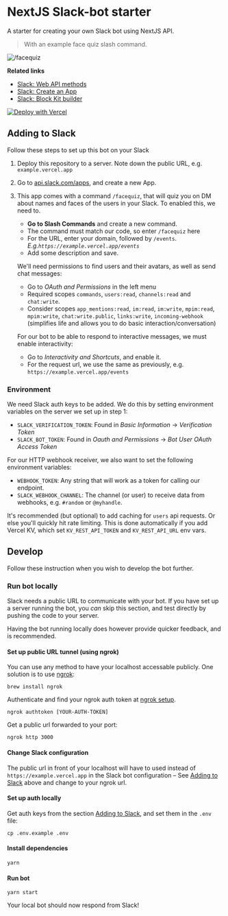 # NextJS Slack-bot starter

A starter for creating your own Slack bot using NextJS API.

> With an example face quiz slash command.

![/facequiz](./slash-quiz.png)

**Related links**

- [Slack: Web API methods](https://api.slack.com/methods/)
- [Slack: Create an App](http://api.slack.com/apps)
- [Slack: Block Kit builder](https://app.slack.com/block-kit-builder/)

[![Deploy with Vercel](https://vercel.com/button)](https://vercel.com/new/clone?repository-url=https%3A%2F%2Fgithub.com%2Ftomfa%2Fvercel-slackbot%23Environment&env=SLACK_BOT_TOKEN,SLACK_VERIFICATION_TOKEN,WEBHOOK_TOKEN,SLACK_WEBHOOK_CHANNEL&envDescription=Keys%20needed%20for%20authenticating%20requests%2C%20and%20connecting%20with%20Slack&envLink=https%3A%2F%2Fgithub.com%2Ftomfa%2Fvercel-slackbot%23environment&project-name=slackbot&repository-name=slackbot&skippable-integrations=1)

## Adding to Slack

Follow these steps to set up this bot on your Slack

1. Deploy this repository to a server.
   Note down the public URL, e.g. `example.vercel.app`


2. Go to [api.slack.com/apps](https://api.slack.com/apps?new_app=1), and create a new App.


3. This app comes with a command `/facequiz`, that will quiz you on DM about names and faces
   of the users in your Slack. To enabled this, we need to.

   - **Go to Slash Commands** and create a new command.
   - The command must match our code, so enter `/facequiz` here
   - For the URL, enter your domain, followed by `/events`.
     _E.g.`https://example.vercel.app/events`_
   - Add some description and save.

   We'll need permissions to find users and their avatars, as well as
   send chat messages:

   - Go to _OAuth and Permissions_ in the left menu
   - Required scopes `commands`, `users:read`, `channels:read` and `chat:write`.
   - Consider scopes `app_mentions:read`, `im:read`, `im:write`, `mpim:read`, `mpim:write`, `chat:write.public`, `links:write`, `incoming-webhook` (simplifies life and allows you to do basic interaction/conversation)

   For our bot to be able to respond to interactive messages, we must enable
   interactivity:

   - Go to _Interactivity and Shortcuts_, and enable it.
   - For the request url, we use the same as previously, e.g.
     `https://example.vercel.app/events`

### Environment

   We need Slack auth keys to be added. We do this by setting environment
   variables on the server we set up in step 1:

   - `SLACK_VERIFICATION_TOKEN`: Found in _Basic Information_ -> _Verification Token_
   - `SLACK_BOT_TOKEN`: Found in _Oauth and Permissions_ -> _Bot User OAuth Access Token_

   For our HTTP webhook receiver, we also want to set the following
   environment variables:

   - `WEBHOOK_TOKEN`: Any string that will work as a token for calling our endpoint.
   - `SLACK_WEBHOOK_CHANNEL`: The channel (or user) to receive data from webhooks,
     e.g. `#random` or `@myhandle`.

   It's recommended (but optional) to add caching for `users` api requests. Or else you'll quickly hit rate limiting. This
   is done automatically if you add Vercel KV, which set  `KV_REST_API_TOKEN` and
   `KV_REST_API_URL` env vars. 

## Develop

Follow these instruction when you wish to develop the bot
further.

### Run bot locally

Slack needs a public URL to communicate with your bot.
If you have set up a server running the bot, you _can_ skip this
section, and test directly by pushing the code to your server.

Having the bot running locally does however provide quicker feedback,
and is recommended.

#### Set up public URL tunnel (using ngrok)

You can use any method to have your localhost accessable publicly.
One solution is to use [ngrok](https://dashboard.ngrok.com/get-started/setup):

```
brew install ngrok
```

Authenticate and find your ngrok auth token at [ngrok setup](https://dashboard.ngrok.com/get-started/setup).

```
ngrok authtoken [YOUR-AUTH-TOKEN]
```

Get a public url forwarded to your port:

```
ngrok http 3000
```

#### Change Slack configuration

The public url in front of your localhost will have to used instead of `https://example.vercel.app`
in the Slack bot configuration – See [Adding to Slack](#adding-to-slack) above and change to your ngrok url.

#### Set up auth locally

Get auth keys from the section [Adding to Slack](#adding-to-slack),
and set them in the `.env` file:

```
cp .env.example .env
```

#### Install dependencies

```
yarn
```

#### Run bot

```
yarn start
```

Your local bot should now respond from Slack!
